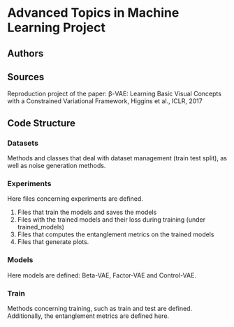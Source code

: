 # Advanced Topics in Machine Learning Project

## Authors

## Sources

Reproduction project of the paper: β-VAE: Learning Basic Visual Concepts with a Constrained Variational Framework, Higgins et al., ICLR, 2017

## Code Structure
### Datasets
Methods and classes that deal with dataset management (train test split), as well as noise generation methods.

### Experiments
Here files concerning experiments are defined.

  1. Files that train the models and saves the models
  2. Files with the trained models and their loss during training (under trained_models)
  3. Files that computes the entanglement metrics on the trained models
  4. Files that generate plots.

### Models
Here models are defined: Beta-VAE, Factor-VAE and Control-VAE.

### Train
Methods concerning training, such as train and test are defined. Additionally, the entanglement metrics are defined here.
